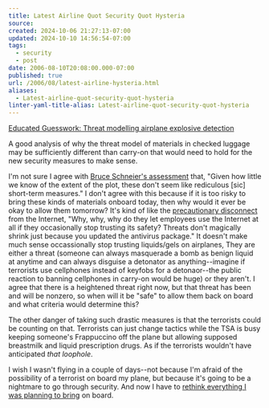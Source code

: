 ```yaml
---
title: Latest Airline Quot Security Quot Hysteria
source: 
created: 2024-10-06 21:27:13-07:00
updated: 2024-10-10 14:56:54-07:00
tags:
  - security
  - post
date: 2006-08-10T20:08:00.000-07:00
published: true
url: /2006/08/latest-airline-hysteria.html
aliases:
  - Latest-airline-quot-security-quot-hysteria
linter-yaml-title-alias: Latest-airline-quot-security-quot-hysteria
---
```



[Educated Guesswork: Threat modelling airplane explosive detection](http://www.educatedguesswork.org/movabletype/archives/2006/08/threat_modellin_1.html "Educated Guesswork: Threat modelling airplane explosive detection")  
  
A good analysis of why the threat model of materials in checked luggage may be sufficiently different than carry-on that would need to hold for the new security measures to make sense.  
  
I'm not sure I agree with [Bruce Schneier's assessment](http://www.schneier.com/blog/archives/2006/08/new_airline_sec.html) that, "Given how little we know of the extent of the plot, these don't seem like rediculous \[sic\] short-term measures." I don't agree with this because if it is too risky to bring these kinds of materials onboard today, then why would it ever be okay to allow them tomorrow? It's kind of like the [precautionary disconnect](http://www.vmyths.com/rant.cfm_id=241&page=4.htm) from the Internet, "Why, why, why do they let employees use the Internet at all if they occasionally stop trusting its safety? Threats don't magically shrink just because you updated the antivirus package." It doesn't make much sense occassionally stop trusting liquids/gels on airplanes, They are either a threat (someone can always masquerade a bomb as benign liquid at anytime and can always disguise a detonator as anything--imagine if terrorists use cellphones instead of keyfobs for a detonaor--the public reaction to banning cellphones in carry-on would be huge) or they aren't. I agree that there is a heightened threat right now, but that threat has been and will be nonzero, so when will it be "safe" to allow them back on board and what criteria would determine this?  
  
The other danger of taking such drastic measures is that the terrorists could be counting on that. Terrorists can just change tactics while the TSA is busy keeping someone's Frappuccino off the plane but allowing supposed breastmilk and liquid prescription drugs. As if the terrorists wouldn't have anticipated _that loophole_.  
  
I wish I wasn't flying in a couple of days--not because I'm afraid of the possibility of a terrorist on board my plane, but because it's going to be a nightmare to go through security. And now I have to [rethink everything I was planning to bring](http://www.tsa.gov/press/happenings/threat-change.shtm) on board.